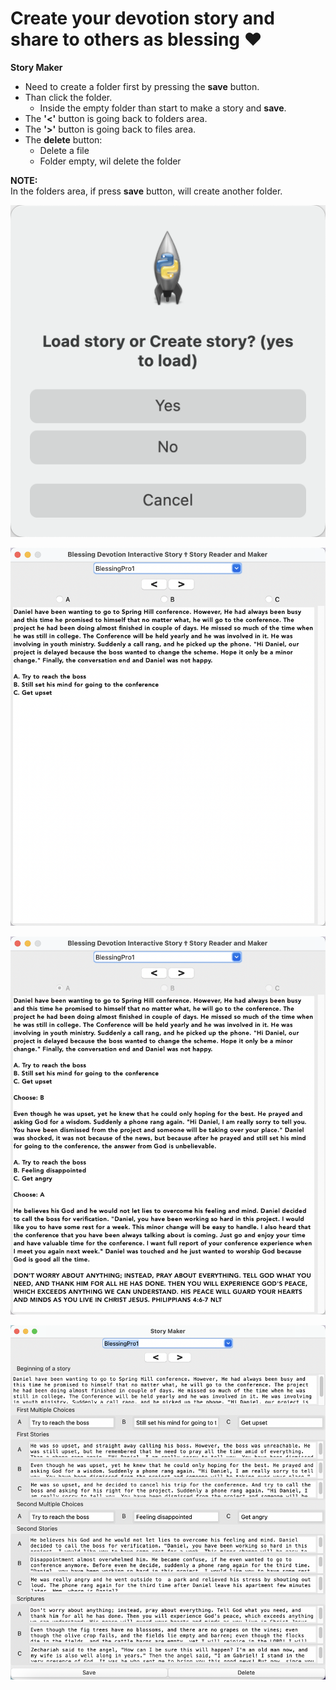 # Create your devotion story and share to others as blessing ❤️

**Story Maker**  

* Need to create a folder first by pressing the **save** button.
* Than click the folder.
  * Inside the empty folder than start to make a story and **save**.
* The **'<'** button is going back to folders area.
* The **'>'** button is going back to files area.
* The **delete** button:
  * Delete a file
  * Folder empty, wil delete the folder

**NOTE:**  
In the folders area, if press **save** button, will create another folder.  

![starter](pictures/starter.png)

![devotion](pictures/devotion.png)

![devotion_complete](pictures/devotion_complete.png)

![story_maker](pictures/story_maker.png)
